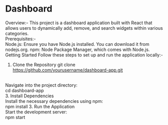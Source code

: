 # Dashboard

Overview:-
This project is a dashboard application built with React that allows users to dynamically add, remove, and search widgets within various categories.
<br/>
Prerequisites:-
<br/>
Node.js: Ensure you have Node.js installed. You can download it from nodejs.org.
npm: Node Package Manager, which comes with Node.js.
<br/>
Getting Started
Follow these steps to set up and run the application locally:-
<br/>
1. Clone the Repository
git clone https://github.com/yourusername/dashboard-app.git
<br/>
Navigate into the project directory:
<br/>
cd dashboard-app
<br/>
3. Install Dependencies
<br/>
Install the necessary dependencies using npm:
<br/>
npm install
3. Run the Application
<br/>
Start the development server:
<br/>
npm start
